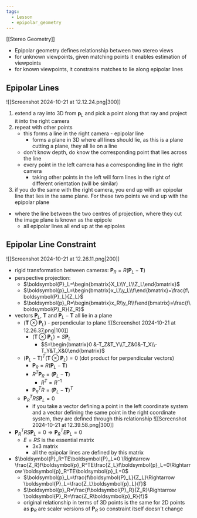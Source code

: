 ```yaml
---
tags:
  - Lesson
  - epipolar_geometry
---
```

[[Stereo Geometry]]
- Epipolar geometry defines relationship between two stereo views
- for unknown viewpoints, given matching points it enables estimation of viewpoints
- for known viewpoints, it constrains matches to lie along epipolar lines
## Epipolar Lines
![[Screenshot 2024-10-21 at 12.12.24.png|300]]
1. extend a ray into 3D from $\boldsymbol{p}_L$ and pick a point along that ray and project it into the right camera
2. repeat with other points
	- this forms a line in the right camera - epipolar line
		- forms a plane in 3D where all lines should lie, as this is a plane cutting a plane, they all lie on a line
	- don't know depth, do know the corresponding point that lies across the line
	- every point in the left camera has a corresponding line in the right camera
		- taking other points in the left will form lines in the right of different orientation (will be similar)
3. if you do the same with the right camera, you end up with an epipolar line that lies in the same plane. For these two points we end up with the epipolar plane
- where the line between the two centres of projection, where they cut the image plane is known as the epipole
	- all epipolar lines all end up at the epipoles
##  Epipolar Line Constraint
![[Screenshot 2024-10-21 at 12.26.11.png|200]]
- rigid transformation between cameras: $\boldsymbol{P}_R=R(\boldsymbol{P}_L-\boldsymbol{T})$
- perspective projection:
	- $\boldsymbol{P}_L=\begin{bmatrix}X_L\\Y_L\\Z_L\end{bmatrix}$
	- $\boldsymbol{p}_L=\begin{bmatrix}x_L\\y_L\\f\end{bmatrix}=\frac{f\boldsymbol{P}_L}{Z_L}$
	- $\boldsymbol{p}_R=\begin{bmatrix}x_R\\y_R\\f\end{bmatrix}=\frac{f\boldsymbol{P}_R}{Z_R}$
- vectors $\boldsymbol{P}_L$, $\boldsymbol{T}$ and $\boldsymbol{P}_L-\boldsymbol{T}$ all lie in a plane
	- $(\boldsymbol{T}\otimes\boldsymbol{P}_L)$ - perpendicular to plane
		![[Screenshot 2024-10-21 at 12.26.37.png|100]]
		- $(\boldsymbol{T}\otimes\boldsymbol{P}_L)=S\boldsymbol{P}_L$  
			- $S=\begin{bmatrix}0 &-T_Z&T_Y\\T_Z&0&-T_X\\-T_Y&T_X&0\end{bmatrix}$
	- $(\boldsymbol{P}_L-\boldsymbol{T})^T(\boldsymbol{T}\otimes\boldsymbol{P}_L)=0$ (dot product for perpendicular vectors)
		- $\boldsymbol{P}_R=R(\boldsymbol{P}_L-\boldsymbol{T})$
		- $R^T\boldsymbol{P}_R=(\boldsymbol{P}_L-\boldsymbol{T})$
			- $R^T=R^{-1}$
		- $\boldsymbol{P}_R^TR=(\boldsymbol{P}_L-\boldsymbol{T})^T$
	- $\boldsymbol{P}_R^TRS\boldsymbol{P}_L=0$ 
		- if you take a vector defining a point in the left coordinate system and a vector defining the same point in the right coordinate system, they are defined through this relationship
![[Screenshot 2024-10-21 at 12.39.58.png|300]]
- $\boldsymbol{P}_R^TRS\boldsymbol{P}_L=0 \Rightarrow \boldsymbol{P}_R^TE\boldsymbol{P}_L=0$
	- $E=RS$ is the essential matrix
		- 3x3 matrix
		- all the epipolar lines are defined by this matrix
- $\boldsymbol{P}_R^TE\boldsymbol{P}_L=0 \Rightarrow \frac{Z_R}f\boldsymbol{p}_R^TE\frac{Z_L}f\boldsymbol{p}_L=0\Rightarrow \boldsymbol{p}_R^TE\boldsymbol{p}_L=0$ 
	- $\boldsymbol{p}_L=\frac{f\boldsymbol{P}_L}{Z_L}\Rightarrow \boldsymbol{P}_L=\frac{Z_L\boldsymbol{p}_L}{f}$
	- $\boldsymbol{p}_R=\frac{f\boldsymbol{P}_R}{Z_R}\Rightarrow \boldsymbol{P}_R=\frac{Z_R\boldsymbol{p}_R}{f}$
	- original relationship in terms of 3D points is the same for 2D points as $\boldsymbol{p}_R$ are scaler versions of $\boldsymbol{P}_R$ so constraint itself doesn't change
	
